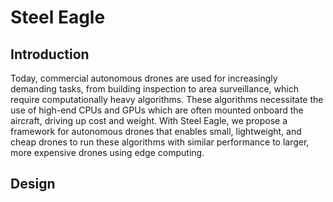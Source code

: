 Steel Eagle
===========

Introduction
------------
Today, commercial autonomous drones are used for increasingly demanding tasks, from building inspection to area surveillance, which require
computationally heavy algorithms. These algorithms necessitate the use of high-end CPUs and GPUs which are often mounted onboard the aircraft, driving up
cost and weight. With Steel Eagle, we propose a framework for autonomous drones that enables small, lightweight, and cheap drones to run these 
algorithms with similar performance to larger, more expensive drones using edge computing.

Design
--------

